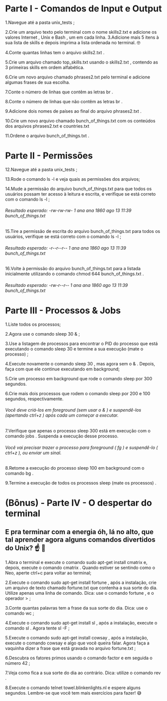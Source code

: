 # Parte I - Comandos de Input e Output

1.Navegue até a pasta unix_tests ;

2.Crie um arquivo texto pelo terminal com o nome skills2.txt e adicione os valores Internet , Unix e Bash , um em cada linha.
3.Adicione mais 5 itens à sua lista de skills e depois imprima a lista ordenada no terminal. 🤓

4.Conte quantas linhas tem o arquivo skills2.txt .

5.Crie um arquivo chamado top_skills.txt usando o skills2.txt , contendo as 3 primeiras skills em ordem alfabética.

6.Crie um novo arquivo chamado phrases2.txt pelo terminal e adicione algumas frases de sua escolha.

7.Conte o número de linhas que contêm as letras br .

8.Conte o número de linhas que não contêm as letras br .

9.Adicione dois nomes de países ao final do arquivo phrases2.txt .

10.Crie um novo arquivo chamado bunch_of_things.txt com os conteúdos dos arquivos phrases2.txt e countries.txt

11.Ordene o arquivo bunch_of_things.txt .

# Parte II - Permissões

12.Navegue até a pasta unix_tests ;

13.Rode o comando ls -l e veja quais as permissões dos arquivos;

14.Mude a permissão do arquivo bunch_of_things.txt para que todos os usuários possam ter acesso à leitura e escrita, e verifique se está correto com o comando ls -l ;
###### Resultado esperado: -rw-rw-rw- 1 ana ana 1860 ago 13 11:39 bunch_of_things.txt

15.Tire a permissão de escrita do arquivo bunch_of_things.txt para todos os usuários, verifique se está correto com o comando ls -l ;
###### Resultado esperado: -r--r--r-- 1 ana ana 1860 ago 13 11:39 bunch_of_things.txt

16.Volte à permissão do arquivo bunch_of_things.txt para a listada inicialmente utilizando o comando chmod 644 bunch_of_things.txt .
###### Resultado esperado: -rw-r--r-- 1 ana ana 1860 ago 13 11:39 bunch_of_things.txt

# Parte III - Processos & Jobs

1.Liste todos os processos;

2.Agora use o comando sleep 30 & ;

3.Use a listagem de processos para encontrar o PID do processo que está executando o comando sleep 30 e termine a sua execução (mate o processo) ;

4.Execute novamente o comando sleep 30 , mas agora sem o & . Depois, faça com que ele continue executando em background;

5.Crie um processo em background que rode o comando sleep por 300 segundos.

6.Crie mais dois processos que rodem o comando sleep por 200 e 100 segundos, respectivamente.
###### Você deve criá-los em foreground (sem usar o & ) e suspendê-los (apertando ctrl+z ) após cada um começar a executar.

7.Verifique que apenas o processo sleep 300 está em execução com o comando jobs . Suspenda a execução desse processo.
###### Você vai precisar trazer o processo para foreground ( fg ) e suspendê-lo ( ctrl+z ), ou enviar um sinal.

8.Retome a execução do processo sleep 100 em background com o comando bg .

9.Termine a execução de todos os processos sleep (mate os processos) .

# (Bônus) - Parte IV - O despertar do terminal

## E pra terminar com a energia óh, lá no alto, que tal aprender agora alguns comandos divertidos do Unix? ☝ 🎊

1.Abra o terminal e execute o comando sudo apt-get install cmatrix e, depois, execute o comando cmatrix . Quando estiver se sentindo como o Neo, aperte ctrl+c para voltar ao terminal;

2.Execute o comando sudo apt-get install fortune , após a instalação, crie um arquivo de texto chamado fortune.txt que contenha a sua sorte do dia. Utilize apenas uma linha de comando. Dica: use o comando fortune , e o operador > ;

3.Conte quantas palavras tem a frase da sua sorte do dia. Dica: use o comando wc ;

4.Execute o comando sudo apt-get install sl , após a instalação, execute o comando sl . Agora tente sl -F ;

5.Execute o comando sudo apt-get install cowsay , após a instalação, execute o comando cowsay e algo que você queira falar. Agora faça a vaquinha dizer a frase que está gravada no arquivo fortune.txt ;

6.Descubra os fatores primos usando o comando factor e em seguida o número 42 ;

7.Veja como fica a sua sorte do dia ao contrário. Dica: utilize o comando rev .

8.Execute o comando telnet towel.blinkenlights.nl e espere alguns segundos. Lembre-se que você tem mais exercícios para fazer! 😅
